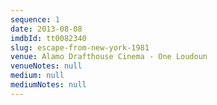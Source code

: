 ```yaml
---
sequence: 1
date: 2013-08-08
imdbId: tt0082340
slug: escape-from-new-york-1981
venue: Alamo Drafthouse Cinema - One Loudoun
venueNotes: null
medium: null
mediumNotes: null
---
```


